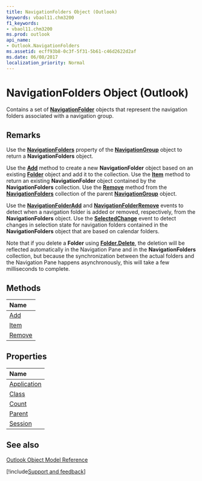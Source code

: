 ```yaml
---
title: NavigationFolders Object (Outlook)
keywords: vbaol11.chm3200
f1_keywords:
- vbaol11.chm3200
ms.prod: outlook
api_name:
- Outlook.NavigationFolders
ms.assetid: ecff93b8-0c3f-5f31-5b61-c46d2622d2af
ms.date: 06/08/2017
localization_priority: Normal
---
```



# NavigationFolders Object (Outlook)

Contains a set of  **[NavigationFolder](Outlook.navigationFolder.md)** objects that represent the navigation folders associated with a navigation group.


## Remarks

Use the  **[NavigationFolders](Outlook.NavigationGroup.NavigationFolders.md)** property of the **[NavigationGroup](Outlook.NavigationGroup.md)** object to return a **NavigationFolders** object.

Use the  **[Add](Outlook.NavigationFolders.Add.md)** method to create a new **NavigationFolder** object based on an existing **[Folder](Outlook.Folder.md)** object and add it to the collection. Use the **[Item](Outlook.NavigationFolders.Item.md)** method to return an existing **NavigationFolder** object contained by the **NavigationFolders** collection. Use the **[Remove](Outlook.NavigationFolders.Remove.md)** method from the **[NavigationFolders](Outlook.NavigationFolders.md)** collection of the parent **[NavigationGroup](Outlook.NavigationGroup.md)** object.

Use the  **[NavigationFolderAdd](Outlook.NavigationGroups.NavigationFolderAdd.md)** and **[NavigationFolderRemove](Outlook.NavigationGroups.NavigationFolderRemove.md)** events to detect when a navigation folder is added or removed, respectively, from the **NavigationFolders** object. Use the **[SelectedChange](Outlook.NavigationGroups.SelectedChange.md)** event to detect changes in selection state for navigation folders contained in the **NavigationFolders** object that are based on calendar folders.

Note that if you delete a  **Folder** using **[Folder.Delete](Outlook.Folder.Delete.md)**, the deletion will be reflected automatically in the Navigation Pane and in the **NavigationFolders** collection, but because the synchronization between the actual folders and the Navigation Pane happens asynchronously, this will take a few milliseconds to complete.


## Methods



|Name|
|:-----|
|[Add](Outlook.NavigationFolders.Add.md)|
|[Item](Outlook.NavigationFolders.Item.md)|
|[Remove](Outlook.NavigationFolders.Remove.md)|

## Properties



|Name|
|:-----|
|[Application](Outlook.NavigationFolders.Application.md)|
|[Class](Outlook.NavigationFolders.Class.md)|
|[Count](Outlook.NavigationFolders.Count.md)|
|[Parent](Outlook.NavigationFolders.Parent.md)|
|[Session](Outlook.NavigationFolders.Session.md)|

## See also


[Outlook Object Model Reference](./overview/Outlook/object-model.md)

[!include[Support and feedback](~/includes/feedback-boilerplate.md)]